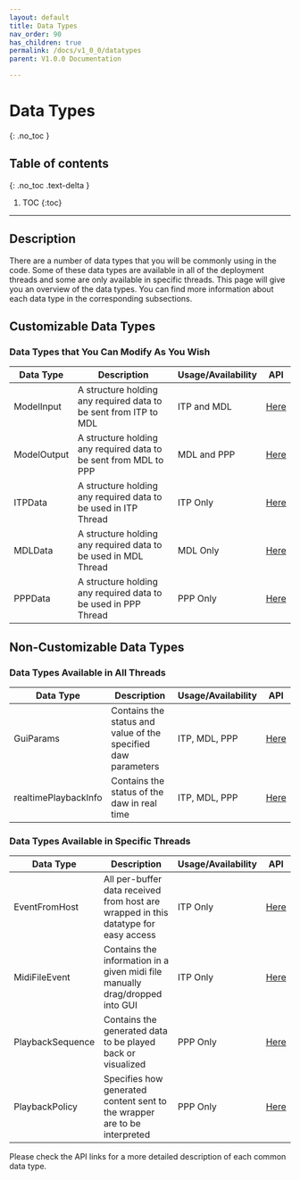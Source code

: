 ```yaml
---
layout: default
title: Data Types 
nav_order: 90
has_children: true
permalink: /docs/v1_0_0/datatypes
parent: V1.0.0 Documentation

---
```


# Data Types
{: .no_toc }

## Table of contents
{: .no_toc .text-delta }

1. TOC
{:toc}

---


## Description

There are a number of data types that you will be commonly using in the code. Some of these data types are available in 
all of the deployment threads and some are only available in specific threads. This page will give you an overview of
the data types. You can find more information about each data type in the corresponding subsections.

## Customizable Data Types
### Data Types that You Can Modify As You Wish

| Data Type           | Description                                                      | Usage/Availability | API                                             |
|---------------------|------------------------------------------------------------------|--------------------|-------------------------------------------------|
| ModelInput          | A structure holding any required data to be sent from ITP to MDL | ITP and MDL        | [Here]({{site.baseurl}}/docs/v1_0_0/datatypes/CustomizableDataTypes)                        |
| ModelOutput         | A structure holding any required data to be sent from MDL to PPP | MDL and PPP        | [Here]({{site.baseurl}}/docs/v1_0_0/datatypes/CustomizableDataTypes)                        |
| ITPData             | A structure holding any required data to be used in ITP Thread   | ITP Only           | [Here]({{site.baseurl}}/docs/v1_0_0/datatypes/CustomizableDataTypes)                        |
|MDLData             | A structure holding any required data to be used in MDL Thread   | MDL Only           | [Here]({{site.baseurl}}/docs/v1_0_0/datatypes/CustomizableDataTypes)                        |
|PPPData             | A structure holding any required data to be used in PPP Thread   | PPP Only           | [Here]({{site.baseurl}}/docs/v1_0_0/datatypes/CustomizableDataTypes)                        |

## Non-Customizable Data Types
### Data Types Available in All Threads

| Data Type           | Description                                                                                | Usage/Availability      | API                                          |
|---------------------|--------------------------------------------------------------------------------------------|-------------------------|----------------------------------------------|
| GuiParams           | Contains the status and value of the specified daw parameters                              | ITP, MDL, PPP           | [Here]({{site.baseurl}}/docs/v1_0_0/datatypes/GuiParams) |
| realtimePlaybackInfo| Contains the status of the daw in real time                                                | ITP, MDL, PPP           | [Here]({{site.baseurl}}/docs/v1_0_0/datatypes/RealtimePlaybackInfo)                     |

### Data Types Available in Specific Threads

| Data Type           | Description                                                                                | Usage/Availability      | API                                             |
|---------------------|--------------------------------------------------------------------------------------------|-------------------------|-------------------------------------------------|
| EventFromHost       | All per-buffer data received from host are wrapped in this datatype for easy access         | ITP Only                | [Here]({{site.baseurl}}/docs/v1_0_0/datatypes/EventFromHost) |
| MidiFileEvent       | Contains the information in a given midi file manually drag/dropped into GUI               | ITP Only                | [Here]({{site.baseurl}}/docs/v1_0_0/datatypes/MidiFileEvent)                        |
| PlaybackSequence    | Contains the generated data to be played back or visualized                                | PPP Only                | [Here]({{site.baseurl}}/docs/v1_0_0/datatypes/PlaybackSequence)                        |
| PlaybackPolicy      | Specifies how generated content sent to the wrapper are to be interpreted                  | PPP Only                | [Here]({{site.baseurl}}/docs/v1_0_0/datatypes/PlaybackPolicy)                        |

Please check the API links for a more detailed description of each common data type.


